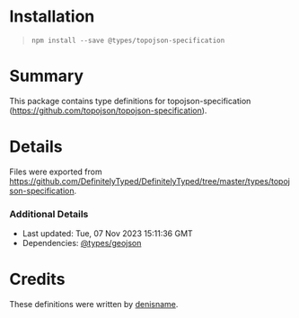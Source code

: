 # Installation
> `npm install --save @types/topojson-specification`

# Summary
This package contains type definitions for topojson-specification (https://github.com/topojson/topojson-specification).

# Details
Files were exported from https://github.com/DefinitelyTyped/DefinitelyTyped/tree/master/types/topojson-specification.

### Additional Details
 * Last updated: Tue, 07 Nov 2023 15:11:36 GMT
 * Dependencies: [@types/geojson](https://npmjs.com/package/@types/geojson)

# Credits
These definitions were written by [denisname](https://github.com/denisname).
